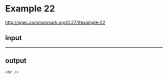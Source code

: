 # Example 22

http://spec.commonmark.org/0.27/#example-22

## input

 **  * ** * ** * **

## output

```html
<hr />
```
